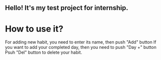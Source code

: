 ## Hello! It's my test project for internship.
# How to use it?
For adding new habit, you need to enter its name, then push "Add" button
If you want to add your completed day, then you need to push "Day +" button
Psuh "Del" button to delete your habit.
